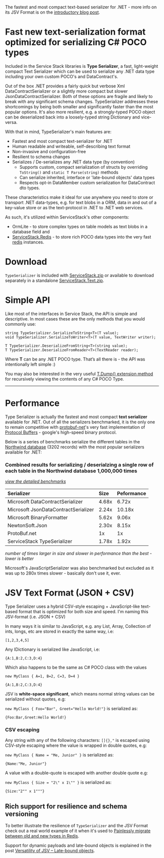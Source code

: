 The fastest and most compact text-based serializer for .NET -
more info on its JSV Format is on the [introductory blog post](http://www.servicestack.net/mythz_blog/?p=176).


# Fast new text-serialization format optimized for serializing C# POCO types #

Included in the Service Stack libraries is **Type Serializer**, a fast, light-weight compact Text Serializer which can be used to serialize any .NET data type including your own custom POCO's and DataContract's.

Out of the box .NET provides a fairly quick but verbose Xml DataContractSerializer or a slightly more compact but slower JsonDataContractSerializer. Both of these options are fragile and likely to break with any significant schema changes. TypeSerializer addresses these shortcomings by being both smaller and significantly faster than the most popular options. It's also more resilient, e.g. a strongly-typed POCO object can be deserialized back into a loosely-typed string Dictionary and vice-versa.

With that in mind, TypeSerializer's main features are:
  * Fastest and most compact text-serializer for .NET
  * Human readable and writeable, self-describing text format
  * Non-invasive and configuration-free
  * Resilient to schema changes
  * Serializes / De-serializes any .NET data type (by convention)
    * Supports custom, compact serialization of structs by overriding `ToString()` and `static T Parse(string)` methods
    * Can serialize inherited, interface or 'late-bound objects' data types
    * Respects opt-in DataMember custom serialization for DataContract dto types.

These characteristics make it ideal for use anywhere you need to store or transport .NET data-types, e.g. for text blobs in a ORM, data in and out of a key-value store or as the text-protocol in .NET to .NET web services.

As such, it's utilized within ServiceStack's other components:
  * OrmLite - to store complex types on table models as text blobs in a database field and
  * [ServiceStack.Redis](ServiceStackRedis.md) - to store rich POCO data types into the very fast [redis](http://code.google.com/p/redis) instances.

# Download #
`TypeSerializer` is included with [ServiceStack.zip](http://servicestack.googlecode.com/files/ServiceStack.zip) or available to download separately in a standalone  [ServiceStack.Text.zip](http://servicestack.googlecode.com/files/ServiceStack.Text.zip).

# Simple API #

Like most of the interfaces in Service Stack, the API is simple and descriptive. In most cases these are the only methods that you would commonly use:

```
string TypeSerializer.SerializeToString<T>(T value);
void TypeSerializer.SerializeToWriter<T>(T value, TextWriter writer);

T TypeSerializer.DeserializeFromString<T>(string value);
T TypeSerializer.DeserializeFromReader<T>(TextReader reader);

```

Where **T** can be any .NET POCO type. That’s all there is - the API was intentionally left simple :)

You may also be interested in the very useful [T.Dump() extension method](http://www.servicestack.net/mythz_blog/?p=202) for recursively viewing the contents of any C# POCO Type.


---


# Performance #
Type Serializer is actually the fastest and most compact **text serializer** available for .NET.
Out of all the serializers benchmarked, it is the only one to remain competitive with [protobuf-net](http://code.google.com/p/protobuf-net/)'s very fast implementation of [Protocol Buffers](http://code.google.com/apis/protocolbuffers/) - google's high-speed binary protocol.

Below is a series of benchmarks serialize the different tables in the [Northwind database](http://code.google.com/p/servicestack/source/browse/trunk/Common/Northwind.Benchmarks/Northwind.Common/DataModel/NorthwindData.cs) (3202 records) with the most popular serializers available for .NET:

### Combined results for serializing / deserialzing a single row of each table in the Northwind database 1,000,000 times ###
_[view the detailed benchmarks](http://www.servicestack.net/benchmarks/NorthwindDatabaseRowsSerialization.1000000-times.2010-02-06.html)_

| Serializer | Size | Peformance |
|:-----------|:-----|:-----------|
| Microsoft DataContractSerializer | 4.68x | 6.72x      |
| Microsoft JsonDataContractSerializer| 2.24x | 10.18x     |
| Microsoft BinaryFormatter | 5.62x | 9.06x      |
| NewtonSoft.Json | 2.30x | 8.15x      |
| ProtoBuf.net | 1x   | 1x         |
| ServiceStack TypeSerializer | 1.78x | 1.92x      |

_number of times larger in size and slower in performance than the best - lower is better_

Microsoft's JavaScriptSerializer was also benchmarked but excluded as it was up to 280x times slower - basically don't use it, ever.



# JSV Text Format (JSON + CSV) #

Type Serializer uses a hybrid CSV-style escaping + JavaScript-like text-based format that is optimized for both size and speed. I'm naming this JSV-format (i.e. JSON + CSV)

In many ways it is similar to JavaScript, e.g. any List, Array, Collection of ints, longs, etc are stored in exactly the same way, i.e:
```
[1,2,3,4,5]
```

Any IDictionary is serialized like JavaScript, i.e:
```
{A:1,B:2,C:3,D:4}
```

Which also happens to be the same as C# POCO class with the values

`new MyClass { A=1, B=2, C=3, D=4 }`
```
{A:1,B:2,C:3,D:4}
```

JSV is **white-space significant**, which means normal string values can be serialized without quotes, e.g:

`new MyClass { Foo="Bar", Greet="Hello World!"}` is serialized as:
```
{Foo:Bar,Greet:Hello World!}
```

### CSV escaping ###

Any string with any of the following characters: `[]{},"`
is escaped using CSV-style escaping where the value is wrapped in double quotes, e.g:

`new MyClass { Name = "Me, Junior" }` is serialized as:
```
{Name:"Me, Junior"}
```

A value with a double-quote is escaped with another double quote e.g:

`new MyClass { Size = "2\" x 1\"" }` is serialized as:
```
{Size:"2"" x 1"""}
```

## Rich support for resilience and schema versioning ##
To better illustrate the resilience of `TypeSerializer` and the JSV Format check out a real world example of it when it's used to [Painlessly migrate between old and new types in Redis](MigrationsUsingSchemalessNoSql.md).

Support for dynamic payloads and late-bound objects is explained in the post [Versatility of JSV – Late-bound objects](http://www.servicestack.net/mythz_blog/?p=314).